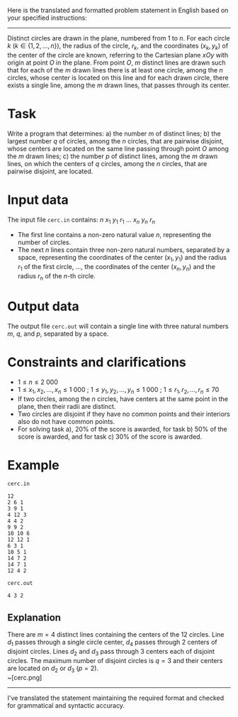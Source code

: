 Here is the translated and formatted problem statement in English based on your specified instructions:

---

Distinct circles are drawn in the plane, numbered from $1$ to $n$. For each circle $k$ ($k \in \{1, 2, ..., n\}$), the radius of the circle, $r_k$, and the coordinates ($x_k, y_k$) of the center of the circle are known, referring to the Cartesian plane $xOy$ with origin at point $O$ in the plane. From point $O$, $m$ distinct lines are drawn such that for each of the $m$ drawn lines there is at least one circle, among the $n$ circles, whose center is located on this line and for each drawn circle, there exists a single line, among the $m$ drawn lines, that passes through its center.

# Task
Write a program that determines:
a) the number $m$ of distinct lines;
b) the largest number $q$ of circles, among the $n$ circles, that are pairwise disjoint, whose centers are located on the same line passing through point $O$ among the $m$ drawn lines;
c) the number $p$ of distinct lines, among the $m$ drawn lines, on which the centers of $q$ circles, among the $n$ circles, that are pairwise disjoint, are located.

# Input data
The input file `cerc.in` contains:
$n$
$x_1\ y_1\ r_1$
...
$x_n\ y_n\ r_n$

- The first line contains a non-zero natural value $n$, representing the number of circles.
- The next $n$ lines contain three non-zero natural numbers, separated by a space, representing the coordinates of the center $(x_1, y_1)$ and the radius $r_1$ of the first circle, ..., the coordinates of the center $(x_n, y_n)$ and the radius $r_n$ of the $n$-th circle.

# Output data
The output file `cerc.out` will contain a single line with three natural numbers $m$, $q$, and $p$, separated by a space.

# Constraints and clarifications
* $1 \leq n \leq 2\ 000$
* $1 \leq x_1, x_2, ..., x_n \leq 1\ 000$ ; $1 \leq y_1, y_2, ..., y_n \leq 1\ 000$ ; $1 \leq r_1, r_2, ..., r_n \leq 70$
* If two circles, among the $n$ circles, have centers at the same point in the plane, then their radii are distinct.
* Two circles are disjoint if they have no common points and their interiors also do not have common points.
* For solving task a), $20\%$ of the score is awarded, for task b) $50\%$ of the score is awarded, and for task c) $30\%$ of the score is awarded.

# Example

`cerc.in`
```
12
2 6 1
3 9 1
4 12 3
4 4 2
9 9 2
10 10 6
12 12 1
6 3 1
10 5 1
14 7 2
14 7 1
12 4 2
```

`cerc.out`
```
4 3 2
```

Explanation
---
There are $m = 4$ distinct lines containing the centers of the $12$ circles. Line $d_1$ passes through a single circle center, $d_4$ passes through $2$ centers of disjoint circles. Lines $d_2$ and $d_3$ pass through $3$ centers each of disjoint circles. The maximum number of disjoint circles is $q = 3$ and their centers are located on $d_2$ or $d_3$ ($p = 2$).
\
~[cerc.png]

---

I've translated the statement maintaining the required format and checked for grammatical and syntactic accuracy.